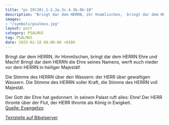 ```yaml
---
title: "ps 29(28),1-2.3a.3c.4.3b.9b-10"
description: "Bringt dar dem HERRN, ihr Himmlischen,  bringt dar dem HERRN Ehre und Macht! Bringt dar dem HERRN die Ehre seines Namens,  werft euch nieder vor dem HERRN in heiliger Majestät!  Die Stimme des HERRN über den Wassern: der HERR über gewaltigen Wassern. Die Stimme des HERRN voller...."
images:
- "/symbols/psalmus.jpg"
layout: post
category: PSALMUS
tag: PSALMUS
date: 2025-02-18 08:00:06 +0100
---
```

Bringt dar dem HERRN, ihr Himmlischen, 
bringt dar dem HERRN Ehre und Macht!
Bringt dar dem HERRN die Ehre seines Namens, 
werft euch nieder vor dem HERRN in heiliger Majestät!

Die Stimme des HERRN über den Wassern:
der HERR über gewaltigen Wassern.
Die Stimme des HERRN voller Kraft, 
die Stimme des HERRN voll Majestät.<!--more-->

Der Gott der Ehre hat gedonnert.
In seinem Palast ruft alles: Ehre!
Der HERR thronte über der Flut, 
der HERR thronte als König in Ewigkeit.<br>
[Quelle: Evangelizo](https://evangeliumtagfuertag.org/DE/gospel)

[Textstelle auf Bibelserver](https://www.bibleserver.com/EU/ps29(28),1-2.3a.3c.4.3b.9b-10)

